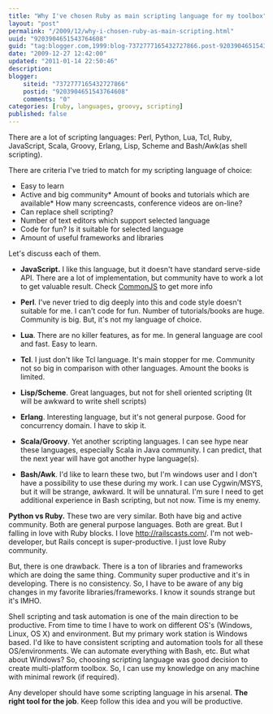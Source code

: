 ```yaml
---
title: "Why I've chosen Ruby as main scripting language for my toolbox"
layout: "post"
permalink: "/2009/12/why-i-chosen-ruby-as-main-scripting.html"
uuid: "9203904651543764608"
guid: "tag:blogger.com,1999:blog-7372777165432727866.post-9203904651543764608"
date: "2009-12-27 12:42:00"
updated: "2011-01-14 22:50:46"
description: 
blogger:
    siteid: "7372777165432727866"
    postid: "9203904651543764608"
    comments: "0"
categories: [ruby, languages, groovy, scripting]
published: false
---
```


There are a lot of scripting languages: Perl, Python, Lua, Tcl, Ruby, JavaScript, Scala, Groovy, Erlang, Lisp, Scheme and Bash/Awk(as shell scripting).

There are criteria I've tried to match for my scripting language of choice:

*   Easy to learn
*   Active and big community*   Amount of books and tutorials which are available*   How many screencasts, conference videos are on-line?
*   Can replace shell scripting?
*   Number of text editors which support selected language
*   Code for fun? Is it suitable for selected language
*   Amount of useful frameworks and libraries

Let's discuss each of them.

*   **JavaScript.** I like this language, but it doesn't have standard serve-side API. There are a lot of implementation, but community  have to work a lot to get valuable result. Check [CommonJS](http://wiki.commonjs.org/wiki/CommonJS) to get more info

*   **Perl**. I've never tried to dig deeply into this and code style doesn't suitable for me. I can't code for fun.  Number of tutorials/books are huge. Community is big. But, it's not my language of choice.

*   **Lua**. There are no killer features, as for me. In general language are cool and fast. Easy to learn.

*   **Tcl**.  I just don't like Tcl language. It's main stopper for me. Community not so big in comparison with other languages. Amount the books is limited.

*   **Lisp/Scheme**. Great languages, but not for shell oriented scripting (It will be awkward to write shell scripts)

*   **Erlang**. Interesting language, but it's not general purpose. Good for concurrency domain. I have to skip it.

*   **Scala/Groovy**. Yet another scripting languages. I can see hype near these languages, especially Scala in Java community.  I can predict, that the next year will have got another hype language(s).

*   **Bash/Awk**. I'd like to learn these two, but I'm windows user and I don't have a possibility to use these during my work. I can use Cygwin/MSYS, but it will be strange, awkward. It will be unnatural. I'm sure I need to get additional experience in Bash scripting, but not now. Time is my enemy.

**Python vs Ruby.** These two are very similar. Both have big and active community. Both are general purpose languages. Both are great.
But I falling in love with Ruby blocks. I love http://railscasts.com/.  I'm not web-developer, but Rails concept is super-productive.  I just love Ruby community. 

But, there is one drawback. There is a ton of libraries and frameworks which are doing the same thing. Community super productive  and  it's in developing. There is no consistency. So, I have to be aware of any big changes in my favorite libraries/frameworks. I know it sounds strange but it's IMHO.

Shell scripting and task automation is one of the main direction to be productive. From time to time I have to work on different OS's (Windows, Linux, OS X) and environment. But my primary work station is Windows based. I'd like to have consistent scripting and automation tools for all these OS/environments. We can automate everything with Bash, etc. But what about Windows? So, choosing scripting language was good decision to create multi-platform toolbox. So, I can use my knowledge on any machine with minimal rework (if required).

Any developer should have some scripting language in his arsenal. **The right tool for the job**. Keep follow this idea and you will be productive.